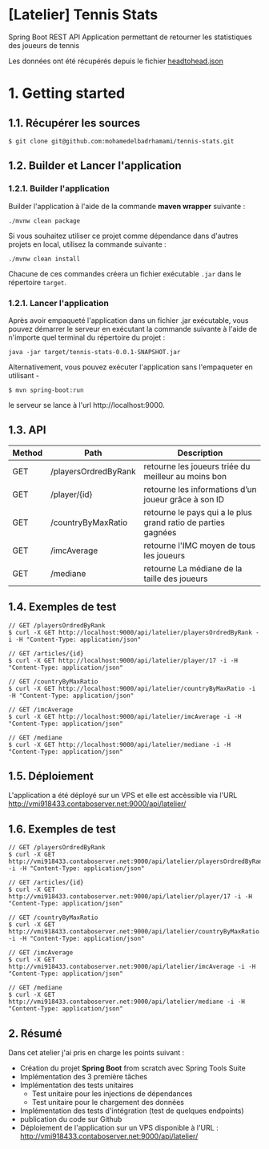# [Latelier] Tennis Stats

Spring Boot REST API Application permettant de retourner les statistiques des joueurs de tennis

Les données ont été récupérés depuis le fichier [headtohead.json](https://data.latelier.co/training/tennis_stats/headtohead.json)

# 1. Getting started

## 1.1. Récupérer les sources

```
$ git clone git@github.com:mohamedelbadrhamami/tennis-stats.git
```

## 1.2. Builder et Lancer l'application
### 1.2.1. Builder l'application
Builder l'application à l'aide de la commande **maven wrapper** suivante :

```
./mvnw clean package
```

Si vous souhaitez utiliser ce projet comme dépendance dans d'autres
projets en local, utilisez la commande suivante :

```
./mvnw clean install
```

Chacune de ces commandes créera un fichier exécutable ```.jar``` dans le répertoire ```target```.

### 1.2.1. Lancer l'application

Après avoir empaqueté l'application dans un fichier .jar exécutable, vous pouvez démarrer le serveur en exécutant la commande suivante à l'aide de n'importe quel terminal du répertoire du projet :

```
java -jar target/tennis-stats-0.0.1-SNAPSHOT.jar
```

Alternativement, vous pouvez exécuter l'application sans l'empaqueter en utilisant -

```
$ mvn spring-boot:run
```

le serveur se lance à l'url http://localhost:9000.

## 1.3. API

Method | Path          		  | Description                                                   |
-------|----------------------|---------------------------------------------------------------|
GET    | /playersOrdredByRank | retourne les joueurs triée du meilleur au moins bon           |
GET    | /player/{id}  		  | retourne les informations d’un joueur grâce à son ID          |
GET    | /countryByMaxRatio   | retourne le pays qui a le plus grand ratio de parties gagnées |
GET    | /imcAverage          | retourne l'IMC moyen de tous les joueurs                      |
GET    | /mediane 			  | retourne La médiane de la taille des joueurs 				  |

## 1.4. Exemples de test

```
// GET /playersOrdredByRank
$ curl -X GET http://localhost:9000/api/latelier/playersOrdredByRank -i -H "Content-Type: application/json"

// GET /articles/{id}
$ curl -X GET http://localhost:9000/api/latelier/player/17 -i -H "Content-Type: application/json"

// GET /countryByMaxRatio
$ curl -X GET http://localhost:9000/api/latelier/countryByMaxRatio -i -H "Content-Type: application/json"

// GET /imcAverage
$ curl -X GET http://localhost:9000/api/latelier/imcAverage -i -H "Content-Type: application/json"

// GET /mediane
$ curl -X GET http://localhost:9000/api/latelier/mediane -i -H "Content-Type: application/json"
```
## 1.5. Déploiement

L'application a été déployé sur un VPS et elle est accèssible via l'URL http://vmi918433.contaboserver.net:9000/api/latelier/

## 1.6. Exemples de test

```
// GET /playersOrdredByRank
$ curl -X GET http://vmi918433.contaboserver.net:9000/api/latelier/playersOrdredByRank -i -H "Content-Type: application/json"

// GET /articles/{id}
$ curl -X GET http://vmi918433.contaboserver.net:9000/api/latelier/player/17 -i -H "Content-Type: application/json"

// GET /countryByMaxRatio
$ curl -X GET http://vmi918433.contaboserver.net:9000/api/latelier/countryByMaxRatio -i -H "Content-Type: application/json"

// GET /imcAverage
$ curl -X GET http://vmi918433.contaboserver.net:9000/api/latelier/imcAverage -i -H "Content-Type: application/json"

// GET /mediane
$ curl -X GET http://vmi918433.contaboserver.net:9000/api/latelier/mediane -i -H "Content-Type: application/json"
```

## 2. Résumé

Dans cet atelier j'ai pris en charge les points suivant :
* Création du projet **Spring Boot** from scratch avec Spring Tools Suite
* Implémentation des 3 première tâches
* Implémentation des tests unitaires 
  * Test unitaire pour les injections de dépendances
  * Test unitaire pour le chargement des données
* Implémentation des tests d'intégration  (test de quelques endpoints)
* publication du code sur Github
* Déploiement de l'application sur un VPS disponible à l'URL : http://vmi918433.contaboserver.net:9000/api/latelier/